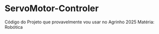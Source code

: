 # ServoMotor-Controler
Código do Projeto que provavelmente vou usar no Agrinho 2025
Matéria: Robótica
